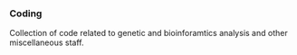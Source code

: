 ### Coding
Collection of code related to genetic and bioinforamtics analysis and other miscellaneous staff.



